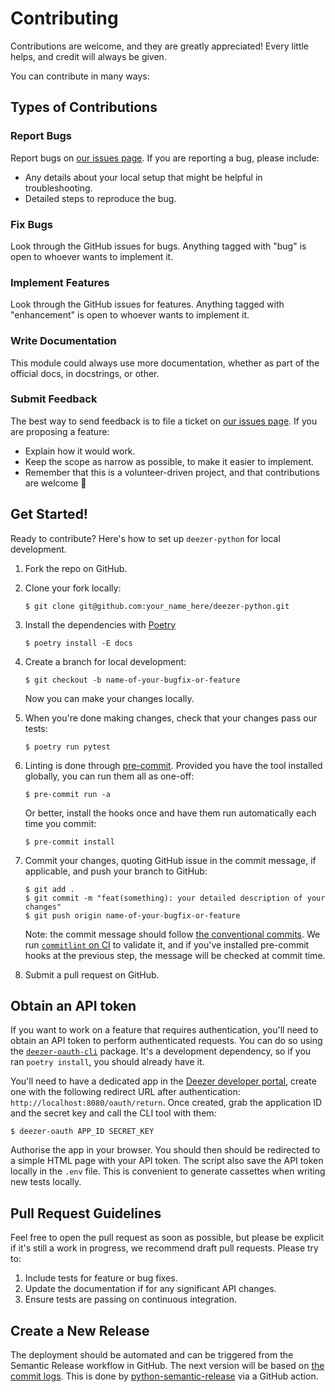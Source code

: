 # Contributing

Contributions are welcome, and they are greatly appreciated! Every little helps, and credit will always be given.

You can contribute in many ways:

## Types of Contributions

### Report Bugs

Report bugs on [our issues page][gh-issues]. If you are reporting a bug, please include:

- Any details about your local setup that might be helpful in troubleshooting.
- Detailed steps to reproduce the bug.

### Fix Bugs

Look through the GitHub issues for bugs. Anything tagged with "bug" is open to whoever wants to implement it.

### Implement Features

Look through the GitHub issues for features. Anything tagged with "enhancement" is open to whoever wants to implement it.

### Write Documentation

This module could always use more documentation, whether as part of the official docs, in docstrings, or other.

### Submit Feedback

The best way to send feedback is to file a ticket on [our issues page][gh-issues]. If you are proposing a feature:

- Explain how it would work.
- Keep the scope as narrow as possible, to make it easier to implement.
- Remember that this is a volunteer-driven project, and that contributions are welcome 🙂

## Get Started!

Ready to contribute? Here's how to set up `deezer-python` for local development.

1. Fork the repo on GitHub.

2. Clone your fork locally:

   ```shell
   $ git clone git@github.com:your_name_here/deezer-python.git
   ```

3. Install the dependencies with [Poetry](https://python-poetry.org)

   ```shell
   $ poetry install -E docs
   ```

4. Create a branch for local development:

   ```shell
   $ git checkout -b name-of-your-bugfix-or-feature
   ```

   Now you can make your changes locally.

5. When you're done making changes, check that your changes pass our tests:

   ```shell
   $ poetry run pytest
   ```

6. Linting is done through [pre-commit](https://pre-commit.com). Provided you have the tool installed globally, you can run them all as one-off:

   ```shell
   $ pre-commit run -a
   ```

   Or better, install the hooks once and have them run automatically each time you commit:

   ```shell
   $ pre-commit install
   ```

7. Commit your changes, quoting GitHub issue in the commit message, if applicable, and push your branch to GitHub:

   ```shell
   $ git add .
   $ git commit -m "feat(something): your detailed description of your changes"
   $ git push origin name-of-your-bugfix-or-feature
   ```

   Note: the commit message should follow [the conventional commits](https://www.conventionalcommits.org). We run [`commitlint` on CI](https://github.com/marketplace/actions/commit-linter) to validate it, and if you've installed pre-commit hooks at the previous step, the message will be checked at commit time.

8. Submit a pull request on GitHub.

## Obtain an API token

If you want to work on a feature that requires authentication, you'll need to obtain an API token to perform authenticated requests. You can do so using the [`deezer-oauth-cli`](https://pypi.org/project/deezer-oauth-cli/) package. It's a development dependency, so if you ran `poetry install`, you should already have it.

You'll need to have a dedicated app in the [Deezer developer portal](https://developers.deezer.com/myapps), create one with the following redirect URL after authentication: `http://localhost:8080/oauth/return`. Once created, grab the application ID and the secret key and call the CLI tool with them:

```shell
$ deezer-oauth APP_ID SECRET_KEY
```

Authorise the app in your browser. You should then should be redirected to a simple HTML page with your API token. The script also save the API token locally in the `.env` file. This is convenient to generate cassettes when writing new tests locally.

## Pull Request Guidelines

Feel free to open the pull request as soon as possible, but please be explicit if it's still a work in progress, we recommend draft pull requests. Please try to:

1. Include tests for feature or bug fixes.
2. Update the documentation if for any significant API changes.
3. Ensure tests are passing on continuous integration.

## Create a New Release

The deployment should be automated and can be triggered from the Semantic Release workflow in GitHub. The next version will be based on [the commit logs](https://python-semantic-release.readthedocs.io/en/latest/commit-log-parsing.html#commit-log-parsing). This is done by [python-semantic-release](https://python-semantic-release.readthedocs.io/en/latest/index.html) via a GitHub action.

[gh-issues]: https://github.com/browniebroke/deezer-python/issues
